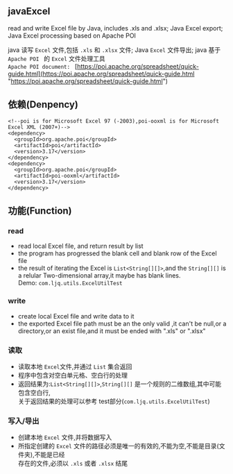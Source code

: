 ## javaExcel  

read and write Excel file by Java, includes .xls and .xlsx; Java Excel export;  
Java Excel processing based on Apache POI  
    
    
java 读写 `Excel` 文件,包括 `.xls` 和 `.xlsx` 文件; Java `Excel` 文件导出; java 基于  
`Apache POI ` 的 `Excel` 文件处理工具  
`Apache POI document: ` [https://poi.apache.org/spreadsheet/quick-guide.html](https://poi.apache.org/spreadsheet/quick-guide.html "https://poi.apache.org/spreadsheet/quick-guide.html")  
    
    
## 依赖(Denpency)  
	<!--poi is for Microsoft Excel 97 (-2003),poi-ooxml is for Microsoft Excel XML (2007+)-->
    <dependency>
      <groupId>org.apache.poi</groupId>
      <artifactId>poi</artifactId>
      <version>3.17</version>
    </dependency>
    <dependency>
      <groupId>org.apache.poi</groupId>
      <artifactId>poi-ooxml</artifactId>
      <version>3.17</version>
    </dependency>  
    
    
## 功能(Function)  

### read  

- read local Excel file, and return result by list  
- the program has progressed the blank cell and blank row of the Excel file  
- the result of iterating the Excel is `List<String[][]>`,and the `String[][]` is  
    a relular Two-dimensional array,it maybe has blank lines.  
    Demo: `com.ljq.utils.ExcelUtilTest`  
    
    
### write  

- create local Excel file and write data to it  
- the exported Excel file path must be an the only valid ,it can't be null,or a  
    directory,or an exist file,and it must be ended with ".xls" or ".xlsx"  
    
    
### 读取  

- 读取本地 `Excel`文件,并通过 `List` 集合返回
- 程序中包含对空白单元格、空白行的处理  
- 返回结果为:`List<String[][]>`,`String[][]` 是一个规则的二维数组,其中可能包含空白行,  
    关于返回结果的处理可以参考 test部分(`com.ljq.utils.ExcelUtilTest`)  
    
    
### 写入/导出  

- 创建本地 `Excel` 文件,并将数据写入  
- 所指定创建的 `Excel` 文件的路径必须是唯一的有效的,不能为空,不能是目录(文件夹),不能是已经  
    存在的文件,必须以 `.xls` 或者 `.xlsx` 结尾  
    
    

 


